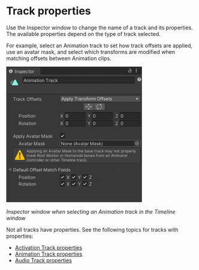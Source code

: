 # Track properties

Use the Inspector window to change the name of a track and its properties. The available properties depend on the type of track selected.

For example, select an Animation track to set how track offsets are applied, use an avatar mask, and select which transforms are modified when matching offsets between Animation clips.

![](images/insp-trk-anim.png)

_Inspector window when selecting an Animation track in the Timeline window_

Not all tracks have properties. See the following topics for tracks with properties:
* [Activation Track properties](insp-trk-act.md)
* [Animation Track properties](insp-trk-anim.md)
* [Audio Track properties](insp-trk-audio.md)
